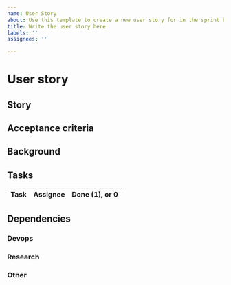 ```yaml
---
name: User Story
about: Use this template to create a new user story for in the sprint backlog
title: Write the user story here
labels: ''
assignees: ''

---
```


# User story
<!--  
This is the template to create a user story. A user story should be finished in one sprint and deliver added value to the source code (product increment). A (draft) PR always references the user-story.
-->
## Story

<!--  
Your user story should be in the form:  As a <user> I want <feature> such that <benefit of feature/product increment>`
A user can be anybody who interacts with the Swarm code (node operator/app developer/client developer).
-->

## Acceptance criteria

<!--  
Clear and verifiable criteria to verify that a user story is completed. Things such as tests and documentation don't need to be included here (but are assumed to be done)
-->

## Background

<!--  
Mention here the reason of the user story, any technical details, link to meeting notes, architecture diagrams, etc. 
-->

## Tasks

<!--  
Tasks are actionable items, which may contain technical details. A user story is usually broken down in multiple tasks and assigned to a person. 
-->

| Task | Assignee |  Done (1), or 0 |
| ------ |------------| -----|
<!--  ROW TEMPLATE HERE -->

<!--  
new row template below 
|  task | unassigned | 0 | 
-->

## Dependencies
### Devops
<!-- What is needed from Devops? -->

### Research
<!-- What is needed from research? -->

### Other 
<!-- Other dependencies? -->
